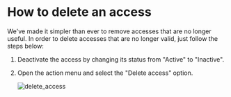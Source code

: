 ﻿---
sidebar_position: 5
---

# How to delete an access

We've made it simpler than ever to remove accesses that are no longer useful. In order to delete accesses that are no longer valid, just follow the steps below:
1. Deactivate the access by changing its status from "Active" to "Inactive".
1. Open the action menu and select the "Delete access" option.

    ![delete_access](https://storage.travelgate.com/kbase/my_connections_10.jpg)